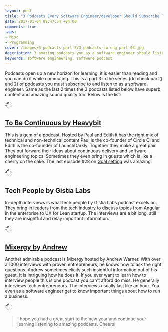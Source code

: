 ```yaml
---
layout: post
title: "3 Podcasts Every Software Engineer/developer Should Subscribe To - Part 3"
date: 2017-01-04 09:47:54 +04:00
comments: true
tags:
- Misc
- Programming
cover: /images/3-podcasts-part-3/3-podcasts-sw-eng-part-03.jpg
description: 3 amazing podcasts you as a software engineer should listend and leverage from.
keywords: software engineering, software podcast
---
```


Podcasts open up a new horizon for learning, it is easier than reading and you can do it while commuting. This is a part 3 in the series (do check part [1](https://geshan.com.np/blog/2015/10/3-podcasts-every-software-engineer-slash-developer-should-subscribe-to/) and
[2](https://geshan.com.np/blog/2016/05/3-podcasts-every-software-engineer-slash-developer-should-subscribe-to-part-2/)) of podcasts you must subscribe to and listen to as a software engineer. Same as the last 2 times the 3 podcasts listed below have superb content and amazing sound quality too. Below is the list:

<img class="center" src="/images/generic/loading.gif" data-echo="/images/3-podcasts-part-3/3-podcasts-sw-eng-part-03.jpg" title="3 podcasts every software engineer should subscribe to - part 3" alt="3 podcasts every software engineer should subscribe to - part 3">

<!-- more -->

## [To Be Continuous by Heavybit](http://www.heavybit.com/library/podcasts/to-be-continuous/)

This is a gem of a podcast. Hosted by Paul and Edith it has the right mix of technical and non-technical content Paul is the co-founder of Circle CI and Edith is the co-founder of LaunchDarkly. Together they make a great pair They put forward their ideas about continuous delivery and software engineering topics. Sometimes they even bring in guests which is like a cherry on the cake. The last episode #28 on [Goal setting](http://www.heavybit.com/library/podcasts/to-be-continuous/ep-28-goal-setting/) was amazing.

<img class="center" src="/images/generic/loading.gif" data-echo="/images/3-podcasts-part-3/to-be-continuous.jpg" title="To Be Continuous Podcast" alt="To Be Continuous Podcast">

## Tech People by Gistia Labs

In-depth interviews is what tech people by Gistia Labs podcast excels on. They bring in leaders from the tech industry to discuss topics from Angular in the enterprise to UX for Lean startup. The interviews are a bit long, still they are insightful and relay important information.

<img class="center" src="/images/generic/loading.gif" data-echo="/images/3-podcasts-part-3/tech-people.jpg" title="Tech People Podcast" alt="Tech People Podcast">

## [Mixergy by Andrew](https://mixergy.com/interviews/)

Another admirable podcast is Mixergy hosted by Andrew Warner. With over a 1000 interviews with proven entrepreneurs, he knows how to ask the right questions. Andrew sometimes elicits such insightful information out of his guest. It is intriguing how he does it. If you ever want to learn how to interview people this is one podcast you can't afford do miss. He generally interviews tech entrepreneurs. The interviews usually last like an hour. You even as a software engineer get to know important things about how to run a business.

<img class="center" src="/images/generic/loading.gif" data-echo="/images/3-podcasts-part-3/mixergy.jpg" title="Mixergy Podcast" alt="Mixergy Podcast">

> I hope you had a great start to the new year and continue your learning listening to amazing podcasts. Cheers!  
